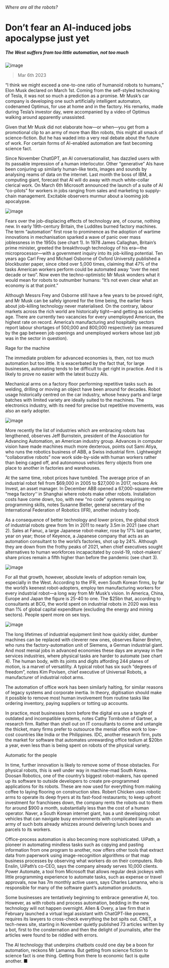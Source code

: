 ###### Where are all the robots?
# Don’t fear an AI-induced jobs apocalypse just yet 
##### The West suffers from too little automation, not too much 
![image](images/20230311_WBP501.jpg) 
> Mar 6th 2023 
“I think we might exceed a one-to-one ratio of humanoid robots to humans,” Elon Musk declared on March 1st. Coming from the self-styled technoking of Tesla, it was not so much a prediction as a promise. Mr Musk’s car company is developing one such artificially intelligent automaton, codenamed Optimus, for use at home and in the factory. His remarks, made during Tesla’s investor day, were accompanied by a video of Optimus walking around apparently unassisted. 
Given that Mr Musk did not elaborate how—or when—you get from a promotional clip to an army of more than 8bn robots, this might all smack of science-fiction. But he has waded into a very real debate about the future of work. For certain forms of AI-enabled automation are fast becoming science fact. 
Since November ChatGPT, an AI conversationalist, has dazzled users with its passable impression of a human interlocutor. Other “generative” AIs have been conjuring up similarly human-like texts, images and sounds by analysing reams of data on the internet. Last month the boss of IBM, a computing giant, forecast that AI will do away with much white-collar clerical work. On March 6th Microsoft announced the launch of a suite of AI “co-pilots” for workers in jobs ranging from sales and marketing to supply-chain management. Excitable observers murmur about a looming job apocalypse. 
![image](images/20230311_EPC252.png) 

Fears over the job-displacing effects of technology are, of course, nothing new. In early 19th-century Britain, the Luddites burned factory machines. The term “automation” first rose to prominence as the adoption of wartime innovations in mechanisation sparked a wave of panic over mass joblessness in the 1950s (see chart 1). In 1978 James Callaghan, Britain’s prime minister, greeted the breakthrough technology of his era—the microprocessor—with a government inquiry into its job-killing potential. Ten years ago Carl Frey and Michael Osborne of Oxford University published a blockbuster paper, since cited over 5,000 times, claiming that 47% of the tasks American workers perform could be automated away “over the next decade or two”. Now even the techno-optimistic Mr Musk wonders what it would mean for robots to outnumber humans: “It’s not even clear what an economy is at that point.” 
Although Messrs Frey and Osborne still have a few years to be proved right, and Mr Musk can be safely ignored for the time being, the earlier fears about job-killing technology never materialised. On the contrary, labour markets across the rich world are historically tight—and getting  as societies age. There are currently two vacancies for every unemployed American, the highest rate on record. America’s manufacturing and hospitality sectors report labour shortages of 500,000 and 800,000 respectively (as measured by the gap between job openings and unemployed workers whose last job was in the sector in question). 
Rage for the machine
The immediate problem for advanced economies is, then, not too much automation but too little. It is exacerbated by the fact that, for large businesses, automating tends to be difficult to get right in practice. And it is likely to prove no easier with the latest buzzy AIs.
Mechanical arms on a factory floor performing repetitive tasks such as welding, drilling or moving an object have been around for decades. Robot usage historically centred on the car industry, whose heavy parts and large batches with limited variety are ideally suited to the machines. The electronics industry, with its need for precise but repetitive movements, was also an early adopter. 
![image](images/20230311_EPC245.png) 

More recently the list of industries which are embracing robots has lengthened, observes Jeff Burnstein, president of the Association for Advancing Automation, an American industry group. Advances in computer vision have made machines much more dexterous, points out Sami Atiya, who runs the robotics business of ABB, a Swiss industrial firm. Lightweight “collaborative robots” now work side-by-side with human workers rather than being caged off, and autonomous vehicles ferry objects from one place to another in factories and warehouses. 
At the same time, robot prices have tumbled. The average price of an industrial robot fell from $69,000 in 2005 to $27,000 in 2017, reckons Ark Invest, an asset manager. In December ABB opened a 67,000-square-metre “mega factory‘‘ in Shanghai where robots make other robots. Installation costs have come down, too, with new “no code” systems requiring no programming skills, notes Susanne Bieller, general secretary of the International Federation of Robotics (IFR), another industry body. 
As a consequence of better technology and lower prices, the global stock of industrial robots grew from 1m in 2011 to nearly 3.5m in 2021 (see chart 2). Sales at Fanuc, a large Japanese robot-maker, rose by 17% last quarter, year on year; those of Keyence, a Japanese company that acts as an automation consultant to the world’s factories, shot up by 24%. Although they are down from the frothy peaks of 2021, when chief executives sought alternatives to human workforces incapacitated by covid-19, robot-makers’ share prices remain a fifth higher than before the pandemic (see chart 3). 
![image](images/20230311_EPC244.png) 

For all that growth, however, absolute levels of adoption remain low, especially in the West. According to the IFR, even South Korean firms, by far the world’s keenest robot-adopters, employ ten manufacturing workers for every industrial robot—a long way from Mr Musk’s vision. In America, China, Europe and Japan the figure is 25-40 to one. The $25bn that, according to consultants at BCG, the world spent on industrial robots in 2020 was less than 1% of global capital expenditure (excluding the energy and mining sectors). People spent more on sex toys. 
![image](images/20230311_EPC246.png) 

The long lifetimes of industrial equipment limit how quickly older, dumber machines can be replaced with cleverer new ones, observes Rainer Brehm, who runs the factory-automation unit of Siemens, a German industrial giant. And most menial jobs in advanced economies these days are anyway in the services industries, where physical tasks are harder to automate (see chart 4). The human body, with its joints and digits affording 244 planes of motion, is a marvel of versatility. A typical robot has six such “degrees of freedom”, notes Kim Povlsen, chief executive of Universal Robots, a manufacturer of industrial robot arms. 
The automation of office work has been similarly halting, for similar reasons of legacy systems and corporate inertia. In theory, digitisation should make it possible to remove most human involvement from routine tasks like ordering inventory, paying suppliers or totting up accounts. 
In practice, most businesses born before the digital era use a tangle of outdated and incompatible systems, notes Cathy Tornbohm of Gartner, a research firm. Rather than shell out on IT consultants to come and untangle the thicket, many firms prefer to outsource the menial office work to low-cost countries like India or the Philippines. IDC, another research firm, puts the market for software that automates unrewarding office tedium at $20bn a year, even less than is being spent on robots of the physical variety.
Automatic for the people
In time, further innovation is likely to remove some of those obstacles. For physical robots, this is well under way in machine-mad South Korea. Doosan Robotics, one of the country’s biggest robot-makers, has opened up its software to outside developers to create pre-programmed applications for its robots. These are now used for everything from making coffee to laying flooring on construction sites. Robert Chicken uses robotic arms to operate its deep fryers at its fast-food restaurants; to keep upfront investment for franchisees down, the company rents the robots out to them for around $900 a month, substantially less than the cost of a human operator. Naver, a South Korean internet giant, has a unit developing robot vehicles that can navigate busy environments with complicated layouts: an army of such bots already whizzes around delivering lunch boxes and parcels to its workers. 
Office-process automation is also becoming more sophisticated. UiPath, a pioneer in automating mindless tasks such as copying and pasting information from one program to another, now offers other tools that extract data from paperwork using image-recognition algorithms or that map business processes by observing what workers do on their computers. Rob Enslin, UiPath’s co-CEO, says the company already serves 10,000 clients. Power Automate, a tool from Microsoft that allows regular desk jockeys with little programming experience to automate tasks, such as expense or travel approvals, now has 7m monthly active users, says Charles Lamanna, who is responsible for many of the software giant’s automation products. 
Some businesses are tentatively beginning to embrace generative AI, too. However, as with robots and process automation, bedding in the new technology will not happen overnight. Allen &amp; Overy, a law firm that in February launched a virtual legal assistant with ChatGPT-like powers, requires its lawyers to cross-check everything the bot spits out. CNET, a tech-news site, starting in November quietly published 73 articles written by a bot, first to the consternation and then the delight of journalists, after the articles were found to be riddled with errors. 
The AI technology that underpins chatbots could one day be a boon for automation, reckons Mr Lamanna. But getting from science fiction to science fact is one thing. Getting from there to economic fact is quite another. ■

